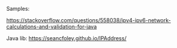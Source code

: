 Samples: 

https://stackoverflow.com/questions/558038/ipv4-ipv6-network-calculations-and-validation-for-java

Java lib: 
https://seancfoley.github.io/IPAddress/
